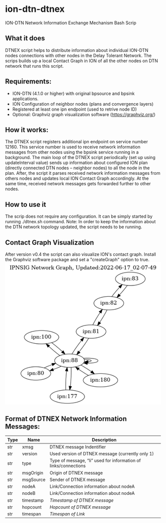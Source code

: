 # ion-dtn-dtnex
ION-DTN Network Information Exchange Mechanism Bash Scrip

## What it does
DTNEX script helps to distribute information about individual ION-DTN nodes connections with other nodes in the Delay Tolerant Network. The scrips builds up a local Contact Graph in ION of all the other nodes on DTN network that runs this script. 

## Requirements:
* ION-DTN (4.1.0 or higher) with original bpsource and bpsink applications.
* ION Configuration of neighbor nodes (plans and convergence layers)
* Registered at least one ipn endpoint (used to retrive node ID)
* Optional: Graphviz graph visualization software (https://graphviz.org/)

## How it works:
The DTNEX script registers additional ipn endpoint on service number 12160. This service number is used to receive network information messages from other nodes using the bpsink service running in a background. The main loop of the DTNEX script periodically (set up using updateInterval value) sends up information about configured ION plan (directly connected DTN nodes – neighbor nodes) to all the node in the plan. After, the script it parses received network information messages from others nodes and updates local ION Contact Graph accordingly. At the same time, received network messages gets forwarded further to other nodes.

## How to use it
The scrip does not require any configuration. It can be simply started by running ./dtnex.sh command. Note: In order to keep the information about the DTN network topology updated, the script needs to be running.

## Contact Graph Visualization
After version v0.4 the script can also visualize ION's contact graph. Install the Graphviz software package and set a "createGraph" option to true.
![GraphViz](https://raw.githubusercontent.com/samograsic/ion-dtn-dtnex/main/dtnGraphExample.png)

## Format of DTNEX Network Information Messages:
| Type | Name | Description |
| --- | --- | --- |
| str | xmsg | DTNEX message Indentifier |
| str | version | Used version of DTNEX message (currently only 1)|
| str | type | Type of message, “li” used for information of links/connections |
| str | msgOrigin | Origin of DTNEX message |
| str | msgSource | Sender of DTNEX message |
| str | nodeA | Link/Connection information about nodeA |
| str | nodeB |  Link/Connection information about nodeA |
| str | timestamp | *Timestamp of DTNEX message* |
| str | hopcount | *Hopcount of DTNEX message* |
| str | timespan | *Timespan of Link* |
